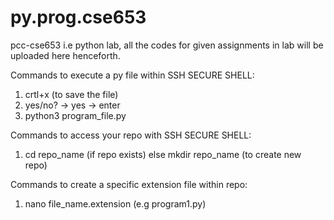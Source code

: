 # py.prog.cse653

pcc-cse653 i.e python lab, all the codes for given assignments in lab will be uploaded here henceforth.

Commands to execute a py file within SSH SECURE SHELL:

1. crtl+x (to save the file)
2. yes/no? -> yes -> enter
3. python3 program_file.py



Commands to access your repo with SSH SECURE SHELL:

1. cd repo_name (if repo exists) else mkdir repo_name (to create new repo)


Commands to create a specific extension file within repo:

1. nano file_name.extension (e.g program1.py)
